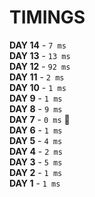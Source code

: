 # TIMINGS

**DAY 14** - ```7 ms```  
**DAY 13** - ```13 ms```  
**DAY 12** - ```92 ms```  
**DAY 11** - ```2 ms```  
**DAY 10** - ```1 ms```  
**DAY 9** - ```1 ms```  
**DAY 8** - ```9 ms```  
**DAY 7** - ```0 ms```    🤔  
**DAY 6** - ```1 ms```  
**DAY 5** - ```4 ms```  
**DAY 4** - ```2 ms```  
**DAY 3** - ```5 ms```  
**DAY 2** - ```1 ms```  
**DAY 1** - ```1 ms```  
